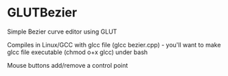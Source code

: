# GLUTBezier
Simple Bezier curve editor using GLUT

Compiles in Linux/GCC with glcc file (glcc bezier.cpp) - you'll want to make glcc file executable (chmod o+x glcc) under bash

Mouse buttons add/remove a control point
